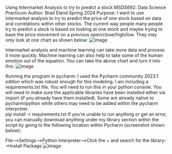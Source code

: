 Using Intermarket Analysis to try to predict a stock
MSDS692: Data Science Practicum
Author: Brad Eland
Spring 2024
Purpose:
I want to use intermarket analysis to try to predict the price of one stock based on data and correlations within other stocks.  The current way people many people try to predict a stock is based on looking at one stock and maybe trying to base the price movement on a previous open/close/high/low.  They may only look at one chart as shown below:
 ![image](https://github.com/bradeland/Regis-MSDS-Practicum-I/assets/23301104/cab6ecba-ba3e-4e0e-a25b-ea2a86ea9590)

Intermarket analysis and machine learning can take more data and process it more quickly.  Machine learning can also help to take some of the human emotion out of the equation.  You can take the above chart and turn it into this:
 ![image](https://github.com/bradeland/Regis-MSDS-Practicum-I/assets/23301104/7317b6be-fc10-4e4b-9cf4-1d27bed0d4fb)

Running the program in pycharm:
I used the Pycharm community 2023.1 edition which was robust enough for this modeling. 
I am including a requirements.txt file.  You will need to run this in your python console.
You will need to make sure the applicable libraries have been installed either via import (if you already have them installed).  Some are already native to pycharm/python while others may need to be added within the pycharm interpreter.  
pip install -r requirements.txt
If you’re unable to run anything or get an error, you can manually download anything under my library section within the script by going to the following location within Pycharm (screenshot shown below):

File-->Settings-->Python Interpreter-->Click the + and search for the library-->Install Package
![image](https://github.com/bradeland/Regis-MSDS-Practicum-I/assets/23301104/c6242b28-a073-4efa-ae32-fdc25dc02085)
 

